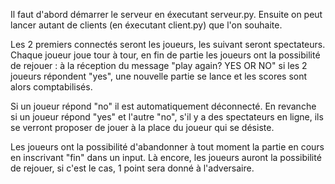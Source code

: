 
Il faut d'abord démarrer le serveur en éxecutant serveur.py. Ensuite on peut lancer autant de clients (en éxecutant client.py) que l'on souhaite. 

Les 2 premiers connectés seront les joueurs, les suivant seront spectateurs. Chaque joueur joue tour à tour, en fin de partie les joueurs ont la possibilité de rejouer : à la réception du message "play again? YES OR NO" si les 2 joueurs répondent "yes", une nouvelle partie se lance et les scores sont alors comptabilisés.

Si un joueur répond "no" il est automatiquement déconnecté. 
En revanche si un joueur répond "yes" et l'autre "no", s'il y a des spectateurs en ligne, ils se verront proposer de jouer à la place du joueur qui se désiste. 

Les joueurs ont la possibilité d'abandonner à tout moment la partie en cours en inscrivant "fin" dans un input. Là encore, les joueurs auront la possibilité de rejouer, si c'est le cas, 1 point sera donné à l'adversaire.


